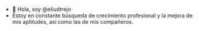 - 👋 Hola, soy @eliudtrejo
-  Estoy en constante búsqueda de crecimiento profesional y la mejora de mis aptitudes, así como las de mis compañeros.

<!---
eliudtrejo/eliudtrejo is a ✨ special ✨ repository because its `README.md` (this file) appears on your GitHub profile.
You can click the Preview link to take a look at your changes.
--->
